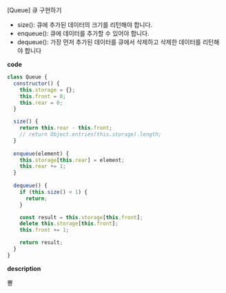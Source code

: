 <!--
파일 이름은 날짜-문제제목 (예시: 2021-03-21-완주하지못한선수.md)
-->

[Queue] 큐 구현하기

- size(): 큐에 추가된 데이터의 크기를 리턴해야 합니다.
- enqueue(): 큐에 데이터를 추가할 수 있어야 합니다.
- dequeue(): 가장 먼저 추가된 데이터를 큐에서 삭제하고 삭제한 데이터를 리턴해야 합니다

**code**

```js
class Queue {
  constructor() {
    this.storage = {};
    this.front = 0;
    this.rear = 0;
  }

  size() {
    return this.rear - this.front;
    // return Object.entries(this.storage).length;
  }
	
  enqueue(element) {
    this.storage[this.rear] = element;
    this.rear += 1;
  }
	
  dequeue() {
    if (this.size() < 1) {
      return;
    }

    const result = this.storage[this.front];
    delete this.storage[this.front];
    this.front += 1;

    return result;
  }
}
```

**description**

뿅
